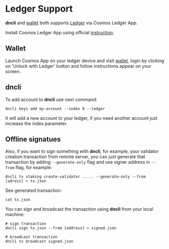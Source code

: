 # Ledger Support

**dncli** and [wallet](https://wallet.testnet.dfinance.co) both supports [Ledger](https://www.ledger.com/) via Cosmos Ledger App.

Install Cosmos Ledger App using official [instruction](https://support.ledger.com/hc/en-us/articles/360013713840-Cosmos-ATOM-).

## Wallet

Launch Cosmos App on your ledger device and visit [wallet](https://wallet.testnet.dfinance.co), login by clicking on 'Unlock with Ledger' button and follow instructions appear on your screen.

## dncli

To add account to **dncli** use next command:

```text
dncli keys add my-account --index 0 --ledger
```

It will add a new account to your ledger, if you need another account just increase the index parameter.

## Offline signatues

Also, if you want to sign something with **dncli**, for example, your validator creation transaction from remote server, you can just generate that transaction by adding `--generate-only` flag and use signer address in `--from` flag, for example:

```text
dncli tx staking create-validator ..... --generate-only --from [adress] > tx.json
```

See generated transaction:

```text
cat tx.json
```

You can sign and broadcast the transaction using **dncli** from your local machine:

```text
# sign transaction
dncli sign tx.json --from [address] > signed.json 

# broadcast transaction
dncli tx broadcast signed.json
```
